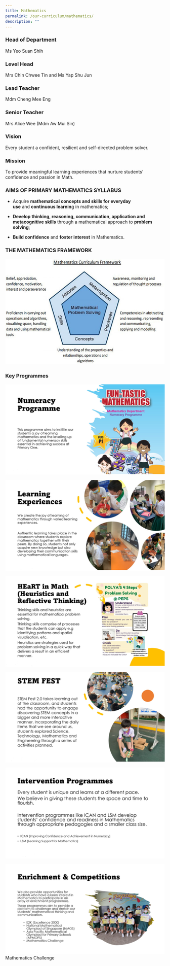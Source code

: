 ```yaml
---
title: Mathematics
permalink: /our-curriculum/mathematics/
description: ""
---
```

### Head of Department
Ms Yeo Suan Shih

### Level Head  
Mrs Chin Chwee Tin and Ms Yap Shu Jun

### Lead Teacher  
Mdm Cheng Mee Eng

### Senior Teacher
Mrs Alice Wee (Mdm Aw Mui Sin)



### Vision 

Every student a confident, resilient and self-directed problem solver.

  

### Mission

To provide meaningful learning experiences that nurture students' confidence and passion in Math.

  

### AIMS OF PRIMARY MATHEMATICS SYLLABUS

*   Acquire **mathematical concepts and skills for everyday use** and **continuous learnin**g in mathematics;  
    
*   **Develop thinking, reasoning, communication, application and metacognitive skills** through a mathematical approach to **problem solving**;  
    
*   **Build confidence** and **foster interest** in Mathematics.  
    

### THE MATHEMATICS FRAMEWORK

![](/images/math1.jpg)

### Key Programmes

![](/images/Maths%201.jpg)

![](/images/Maths%202.jpg)

![](/images/Maths%203.jpg)

![](/images/Maths%204.jpg)

![](/images/Maths%205.jpg)

![](/images/Maths%206.jpg)
Mathematics Challenge